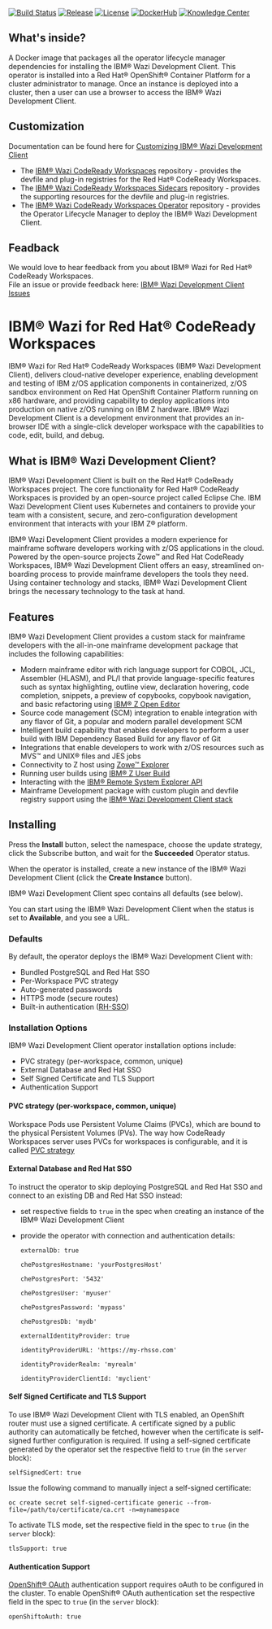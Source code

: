 [![Build Status](https://travis-ci.com/IBM/wazi-codeready-workspaces-operator.svg?branch=main)](https://travis-ci.com/IBM/wazi-codeready-workspaces-operator)
[![Release](https://img.shields.io/github/release/IBM/wazi-codeready-workspaces-operator.svg)](../../releases/latest)
[![License](https://img.shields.io/github/license/IBM/wazi-codeready-workspaces-operator)](LICENSE)
[![DockerHub](https://img.shields.io/badge/DockerHub-Operator-blue?color=3498db)](https://hub.docker.com/repository/docker/ibmcom/wazi-code-operator-catalog)
[![Knowledge Center](https://img.shields.io/badge/Knowledge%20Center-blue?color=1f618d)](http://ibm.biz/ibmwazidoc)
  
## What's inside?
  
A Docker image that packages all the operator lifecycle manager dependencies for installing the IBM&reg; Wazi Development Client. This operator is installed into a Red Hat&reg; OpenShift&reg; Container Platform for a cluster administrator to manage. Once an instance is deployed into a cluster, then a user can use a browser to access the IBM&reg; Wazi Development Client.
  
## Customization
  
Documentation can be found here for [Customizing IBM&reg; Wazi Development Client](https://www.ibm.com/support/knowledgecenter/SSCH39_1.0.0/com.ibm.wazi.development.codeready.doc/customize-devfile-plugin-registry.html)  
  
* The [IBM&reg; Wazi CodeReady Workspaces](https://github.com/ibm/wazi-codeready-workspaces) repository - provides the devfile and plug-in registries for the Red Hat&reg; CodeReady Workspaces.
* The [IBM&reg; Wazi CodeReady Workspaces Sidecars](https://github.com/ibm/wazi-codeready-workspaces-sidecars) repository - provides the supporting resources for the devfile and plug-in registries.
* The [IBM&reg; Wazi CodeReady Workspaces Operator](https://github.com/ibm/wazi-codeready-workspaces-operator) repository - provides the Operator Lifecycle Manager to deploy the IBM&reg; Wazi Development Client.
  
## Feadback
  
We would love to hear feedback from you about IBM&reg; Wazi for Red Hat&reg; CodeReady Workspaces.  
File an issue or provide feedback here: [IBM&reg; Wazi Development Client Issues](https://github.com/IBM/wazi-codeready-workspaces/issues)

# IBM&reg; Wazi for Red Hat&reg; CodeReady Workspaces

IBM&reg; Wazi for Red Hat&reg; CodeReady Workspaces (IBM&reg; Wazi Development Client), delivers cloud-native developer experience, enabling development and testing of IBM z/OS application components in containerized, z/OS sandbox environment on Red Hat OpenShift Container Platform running on x86 hardware, and providing capability to deploy applications into production on native z/OS running on IBM Z hardware. IBM&reg; Wazi Development Client is a development environment that provides an in-browser IDE with a single-click developer workspace with the capabilities to code, edit, build, and debug.  
  
## What is IBM&reg; Wazi Development Client? 
  
IBM&reg; Wazi Development Client is built on the Red Hat&reg; CodeReady Workspaces project. The core functionality for Red Hat&reg; CodeReady Workspaces is provided by an open-source project called Eclipse Che. IBM Wazi Development Client uses Kubernetes and containers to provide your team with a consistent, secure, and zero-configuration development environment that interacts with your IBM Z&reg; platform.  
  
IBM&reg; Wazi Development Client provides a modern experience for mainframe software developers working with z/OS applications in the cloud. Powered by the open-source projects Zowe&trade; and Red Hat CodeReady Workspaces, IBM&reg; Wazi Development Client offers an easy, streamlined on-boarding process to provide mainframe developers the tools they need. Using container technology and stacks, IBM&reg; Wazi Development Client brings the necessary technology to the task at hand.

## Features

IBM&reg; Wazi Development Client provides a custom stack for mainframe developers with the all-in-one mainframe development package that includes the following capabilities:

- Modern mainframe editor with rich language support for COBOL, JCL, Assembler (HLASM), and PL/I that provide language-specific features such as syntax highlighting, outline view, declaration hovering, code completion, snippets, a preview of copybooks, copybook navigation, and basic refactoring using [IBM&reg; Z Open Editor](https://marketplace.visualstudio.com/items?itemName=IBM.zopeneditor)
- Source code management (SCM) integration to enable integration with any flavor of Git, a popular and modern parallel development SCM
- Intelligent build capability that enables developers to perform a user build with IBM Dependency Based Build for any flavor of Git
- Integrations that enable developers to work with z/OS resources such as MVS&trade; and UNIX&reg; files and JES jobs
- Connectivity to Z host using [Zowe&trade; Explorer](https://marketplace.visualstudio.com/items?itemName=Zowe.vscode-extension-for-zowe)
- Running user builds using [IBM&reg; Z User Build](https://www.ibm.com/support/knowledgecenter/SSCH39_1.0.0/com.ibm.wazi.development.client.doc/user_build_setup_run.html)
- Interacting with the [IBM&reg; Remote System Explorer API](https://ibm.github.io/zopeneditor-about/Docs/interact_zos_overview.html)
- Mainframe Development package with custom plugin and devfile registry support using the [IBM&reg; Wazi Development Client stack](https://github.com/IBM/wazi-codeready-workspaces)

## Installing
Press the **Install** button, select the namespace, choose the update strategy, click the Subscribe button, and wait for the **Succeeded** Operator status.

When the operator is installed, create a new instance of the IBM&reg; Wazi Development Client (click the **Create Instance** button).  

IBM&reg; Wazi Development Client spec contains all defaults (see below).

You can start using the IBM&reg; Wazi Development Client when the status is set to **Available**, and you see a URL.

### Defaults
By default, the operator deploys the IBM&reg; Wazi Development Client with:

- Bundled PostgreSQL and Red Hat SSO
- Per-Workspace PVC strategy
- Auto-generated passwords
- HTTPS mode (secure routes)
- Built-in authentication ([RH-SSO](https://access.redhat.com/documentation/en-us/red_hat_codeready_workspaces/2.1/html/administration_guide/managing-users_crw#configuring-authorization_crw))

### Installation Options
IBM&reg; Wazi Development Client operator installation options include:

- PVC strategy (per-workspace, common, unique)
- External Database and Red Hat SSO
- Self Signed Certificate and TLS Support
- Authentication Support

#### PVC strategy (per-workspace, common, unique)

Workspace Pods use Persistent Volume Claims (PVCs), which are bound to the physical Persistent Volumes (PVs). The way how CodeReady Workspaces server uses PVCs for workspaces is configurable, and it is called [PVC strategy](https://access.redhat.com/documentation/en-us/red_hat_codeready_workspaces/2.1/html/administration_guide/codeready-workspaces-architectural-elements#workspace-configuration_workspaces-architecture)

#### External Database and Red Hat SSO

To instruct the operator to skip deploying PostgreSQL and Red Hat SSO and connect to an existing DB and Red Hat SSO instead:

- set respective fields to `true` in the spec when creating an instance of the IBM&reg; Wazi Development Client
- provide the operator with connection and authentication details:
  
  `externalDb: true`
  
  `chePostgresHostname: 'yourPostgresHost'`
  
  `chePostgresPort: '5432'`
  
  `chePostgresUser: 'myuser'`
  
  `chePostgresPassword: 'mypass'`
  
  `chePostgresDb: 'mydb'`
  
  `externalIdentityProvider: true`
  
  `identityProviderURL: 'https://my-rhsso.com'`
  
  `identityProviderRealm: 'myrealm'`
  
  `identityProviderClientId: 'myclient'`

#### Self Signed Certificate and TLS Support

To use IBM&reg; Wazi Development Client with TLS enabled, an OpenShift router must use a signed certificate. A certificate signed by a public authority can automatically be fetched, however when the certificate is self-signed further configuration is required.
If using a self-signed certificate generated by the operator set the respective field to `true` (in the `server` block):
  
```
selfSignedCert: true
```

Issue the following command to manually inject a self-signed certificate:

```
oc create secret self-signed-certificate generic --from-file=/path/to/certificate/ca.crt -n=mynamespace
```

To activate TLS mode, set the respective field in the spec to `true` (in the `server` block):

```
tlsSupport: true
```

#### Authentication Support

[OpenShift&reg; OAuth](https://docs.openshift.com/container-platform/4.4/authentication/understanding-authentication.html) authentication support requires oAuth to be configured in the cluster. To enable OpenShift&reg; OAuth authentication set the respective field in the spec to `true` (in the `server` block):

```
openShiftoAuth: true
```
